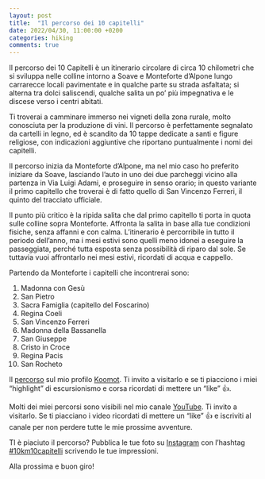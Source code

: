 ```yaml
---
layout: post
title:  "Il percorso dei 10 capitelli"
date: 2022/04/30, 11:00:00 +0200
categories: hiking
comments: true
---
```


Il percorso dei 10 Capitelli è un itinerario circolare di circa 10 chilometri che si sviluppa nelle colline intorno a Soave e Monteforte d’Alpone lungo carrarecce locali pavimentate e in qualche parte su strada asfaltata; si alterna tra dolci saliscendi, qualche salita un po’ più impegnativa e le discese verso i centri abitati. 

Ti troverai a camminare immerso nei vigneti della zona rurale, molto conosciuta per la produzione di vini. Il percorso è perfettamente segnalato da cartelli in legno, ed è scandito da 10 tappe dedicate a santi e figure religiose, con indicazioni aggiuntive che riportano puntualmente i nomi dei capitelli. 

Il percorso inizia da Monteforte d’Alpone, ma nel mio caso ho preferito iniziare da Soave, lasciando l’auto in uno dei due parcheggi vicino alla partenza in Via Luigi Adami, e proseguire in senso orario; in questo variante il primo capitello che troverai è di fatto quello di San Vincenzo Ferreri, il quinto del tracciato ufficiale.

Il punto più critico è la ripida salita che dal primo capitello ti porta in quota sulle colline sopra Monteforte. Affronta la salita in base alla tue condizioni fisiche, senza affanni e con calma. L’itinerario è percorribile in tutto il periodo dell’anno, ma i mesi estivi sono quelli meno idonei a eseguire la passeggiata, perché tutta esposta senza possibilità di riparo dal sole. Se tuttavia vuoi affrontarlo nei mesi estivi, ricordati di acqua e cappello.

Partendo da Monteforte i capitelli che incontrerai sono:

1. Madonna con Gesù
1. San Pietro
1. Sacra Famiglia (capitello del Foscarino)
1. Regina Coeli
1. San Vincenzo Ferreri
1. Madonna della Bassanella
1. San Giuseppe
1. Cristo in Croce
1. Regina Pacis
1. San Rocheto

Il [percorso][komoot] sul mio profilo [Koomot][komoot-profile]. Ti invito a visitarlo e se ti piacciono i miei “highlight” di escursionismo e corsa ricordati di mettere un “like” 👍. 

Molti dei miei percorsi sono visibili nel mio canale [YouTube][youtube-channel]. Ti invito a visitarlo. Se ti piacciano i video ricordati di mettere un “like” 👍 e iscriviti al canale per non perdere tutte le mie prossime avventure.

TI è piaciuto il percorso? Pubblica le tue foto su [Instagram][instagram] con l’hashtag [#10km10capitelli][instagram-tag] scrivendo le tue impressioni.

Alla prossima e buon giro!

[komoot-profile]: https://www.komoot.it/user/1971346940863
[komoot]: https://www.komoot.it/tour/749234352?ref=wtd
[youtube-channel]: https://bit.ly/3jKVu80
[instagram]: https://www.instagram.com/dcappellin/
[instagram-tag]: https://www.instagram.com/explore/tags/10km10capitelli/
